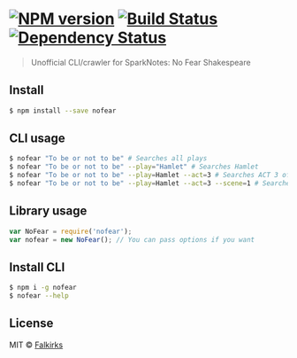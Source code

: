 #  [![NPM version][npm-image]][npm-url] [![Build Status][travis-image]][travis-url] [![Dependency Status][daviddm-image]][daviddm-url]

> Unofficial CLI/crawler for SparkNotes: No Fear Shakespeare


## Install

```sh
$ npm install --save nofear
```


## CLI usage
```sh
$ nofear "To be or not to be" # Searches all plays
$ nofear "To be or not to be" --play="Hamlet" # Searches Hamlet
$ nofear "To be or not to be" --play=Hamlet --act=3 # Searches ACT 3 of Hamlet
$ nofear "To be or not to be" --play=Hamlet --act=3 --scene=1 # Searches ACT 3, Scene 1
```

## Library usage
```js
var NoFear = require('nofear');
var nofear = new NoFear(); // You can pass options if you want
```

## Install CLI

```sh
$ npm i -g nofear
$ nofear --help
```

## License

MIT © [Falkirks](falkirks.com)


[npm-image]: https://badge.fury.io/js/nofear.svg
[npm-url]: https://npmjs.org/package/nofear
[travis-image]: https://travis-ci.org/Falkirks/nofear.svg?branch=master
[travis-url]: https://travis-ci.org/Falkirks/nofear
[daviddm-image]: https://david-dm.org/Falkirks/nofear.svg?theme=shields.io
[daviddm-url]: https://david-dm.org/Falkirks/nofear

